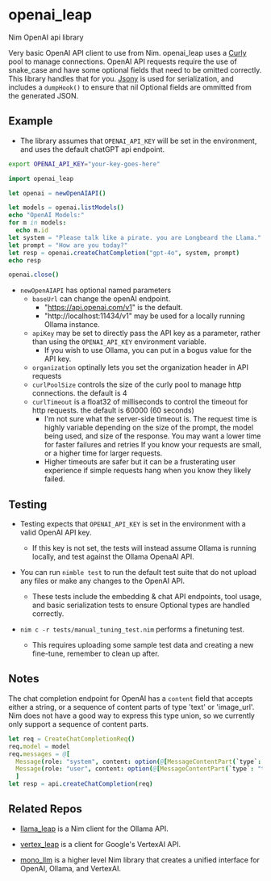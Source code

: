 # openai_leap

Nim OpenAI api library

Very basic OpenAI API client to use from Nim.
openai_leap uses a [Curly](https://github.com/guzba/curly) pool to manage connections.
OpenAI API requests require the use of snake_case and have some optional fields that need to be omitted correctly. This library handles that for you. [Jsony](https://github.com/treeform/jsony) is used for serialization, and includes a `dumpHook()` to ensure that nil Optional fields are ommitted from the generated JSON.


## Example

- The library assumes that `OPENAI_API_KEY` will be set in the environment, and uses the default chatGPT api endpoint.

```bash
export OPENAI_API_KEY="your-key-goes-here"
```

```nim
import openai_leap

let openai = newOpenAIAPI()

let models = openai.listModels()
echo "OpenAI Models:"
for m in models:
  echo m.id
let system = "Please talk like a pirate. you are Longbeard the Llama."
let prompt = "How are you today?"
let resp = openai.createChatCompletion("gpt-4o", system, prompt)
echo resp

openai.close()
```

- `newOpenAIAPI` has optional named parameters
  - `baseUrl` can change the openAI endpoint. 
    - "https://api.openai.com/v1" is the default.
    - "http://localhost:11434/v1" may be used for a locally running Ollama instance.
  - `apiKey` may be set to directly pass the API key as a parameter, rather than using the `OPENAI_API_KEY` environment variable.
    - If you wish to use Ollama, you can put in a bogus value for the API key.
  - `organization` optinally lets you set the organization header in API requests
  - `curlPoolSize` controls the size of the curly pool to manage http connections. the default is 4
  - `curlTimeout` is a float32 of milliseconds to control the timeout for http requests. the default is 60000 (60 seconds)
    - I'm not sure what the server-side timeout is. The request time is highly variable depending on the size of the prompt, the model being used, and size of the response. You may want a lower time for faster failures and retries If you know your requests are small, or a higher time for larger requests.
    - Higher timeouts are safer but it can be a frusterating user experience if simple requests hang when you know they likely failed.


## Testing

- Testing expects that `OPENAI_API_KEY` is set in the environment with a valid OpenAI API key.
  - If this key is not set, the tests will instead assume Ollama is running locally, and test against the Ollama OpenaAI API.

- You can run `nimble test` to run the default test suite that do not upload any files or make any changes to the OpenAI API.
  - These tests include the embedding & chat API endpoints, tool usage, and basic serialization tests to ensure Optional types are handled correctly.

- `nim c -r tests/manual_tuning_test.nim` performs a finetuning test.
  - This requires uploading some sample test data and creating a new fine-tune, remember to clean up after.

## Notes

The chat completion endpoint for OpenAI has a `content` field that accepts either a string, or a sequence of content parts of type 'text' or 'image_url'. Nim does not have a good way to express this type union, so we currently only support a sequence of content parts.
```nim
let req = CreateChatCompletionReq()
req.model = model
req.messages = @[
  Message(role: "system", content: option(@[MessageContentPart(`type`: "text", text: option(systemPrompt))])),
  Message(role: "user", content: option(@[MessageContentPart(`type`: "text", text: option(input))]))
  ]
let resp = api.createChatCompletion(req)
```


## Related Repos

- [llama_leap](https://github.com/monofuel/llama_leap) is a Nim client for the Ollama API.
- [vertex_leap](https://github.com/monofuel/vertex_leap) is a client for Google's VertexAI API.

- [mono_llm](https://github.com/monofuel/mono_llm) is a higher level Nim library that creates a unified interface for OpenAI, Ollama, and VertexAI.
